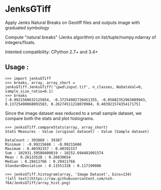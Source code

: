 # JenksGTiff
Apply Jenks Natural Breaks on Geotiff files and outputs image with graduated symbology

Compute "natural breaks" (Jenks algorithm) on list/tuple/numpy.ndarray of integers/floats.

Intented compatibility: CPython 2.7+ and 3.4+

Usage :
-------

    >>> import jenksGTiff
    >>> breaks, array, array_short = jenksGTiff.JenksGTiff('\pwd\input.tif', n_classes, NoDataVal=0, sample_size_ratio=0.1)
    >>> breaks
    [-0.9921568632125854, -0.37254902720451355, -0.05882352963089943, 0.13725490868091583, 0.26274511218070984, 0.40392157435417175]
  
Since the image dataset was reduced to a small sample dataset, we compare both the stats and plot histograms.

    >>> jenksGTiff.compareStats(array, array_short)
    Stats Measures - Value (original dataset) - Value (Sample dataset) 
    
    DataCount : 393868 : 39387
    Minimum : -0.99215686 : -0.99215686
    Maximum : 0.40392157 : 0.40392157
    Sum : 102931.59580400819 : 10252.694481091574
    Mean : 0.26133528 : 0.26030654
    Median : 0.29411766 : 0.29411766
    StandardDeviation : 0.11551328 : 0.117199086
    
    >>> jenksGTiff.histogram(array, 'Image Dataset', bins=134)
    ![alt text](https://raw.githubusercontent.com/nsh-764/JenksGTiff/array_hist.png)



